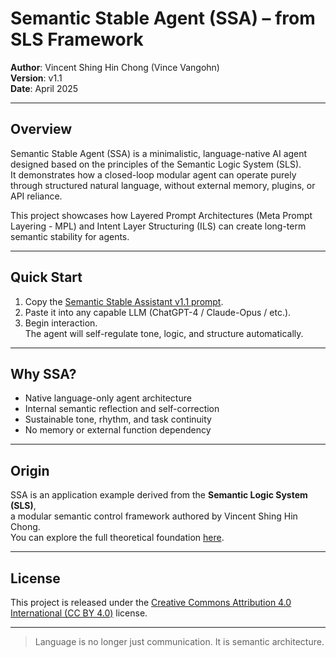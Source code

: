 
# Semantic Stable Agent (SSA) – from SLS Framework

**Author**: Vincent Shing Hin Chong (Vince Vangohn)  
**Version**: v1.1  
**Date**: April 2025

---

## Overview

Semantic Stable Agent (SSA) is a minimalistic, language-native AI agent designed based on the principles of the Semantic Logic System (SLS).  
It demonstrates how a closed-loop modular agent can operate purely through structured natural language, without external memory, plugins, or API reliance.

This project showcases how Layered Prompt Architectures (Meta Prompt Layering - MPL) and Intent Layer Structuring (ILS) can create long-term semantic stability for agents.

---

## Quick Start

1. Copy the [Semantic Stable Assistant v1.1 prompt](./Semantic_Stable_Assistant_v1.1.md).
2. Paste it into any capable LLM (ChatGPT-4 / Claude-Opus / etc.).
3. Begin interaction.  
   The agent will self-regulate tone, logic, and structure automatically.

---

## Why SSA?

- Native language-only agent architecture
- Internal semantic reflection and self-correction
- Sustainable tone, rhythm, and task continuity
- No memory or external function dependency

---

## Origin

SSA is an application example derived from the **Semantic Logic System (SLS)**,  
a modular semantic control framework authored by Vincent Shing Hin Chong.  
You can explore the full theoretical foundation [here](https://github.com/your-sls-repo-link).

---

## License

This project is released under the [Creative Commons Attribution 4.0 International (CC BY 4.0)](https://creativecommons.org/licenses/by/4.0/) license.

---

> Language is no longer just communication. It is semantic architecture.
